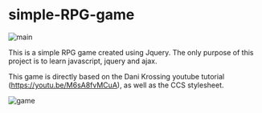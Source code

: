 # simple-RPG-game

![main](https://user-images.githubusercontent.com/34347787/116850773-84e4fe80-abf1-11eb-9271-a5fb46a2e358.png)

This is a simple RPG game created using Jquery. The only purpose of this project is to learn javascript, jquery and ajax.

This game is directly based on the Dani Krossing youtube tutorial (https://youtu.be/M6sA8fvMCuA), as well as the CCS stylesheet.

![game](https://user-images.githubusercontent.com/34347787/116850769-83b3d180-abf1-11eb-890b-0acc189341e3.png)
